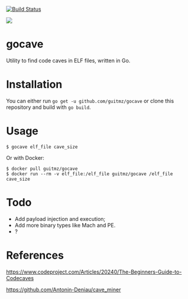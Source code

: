 [![Build Status](https://travis-ci.org/guitmz/gocave.svg?branch=master)](https://travis-ci.org/guitmz/gocave)

[![](https://images.microbadger.com/badges/image/guitmz/gocave.svg)](https://microbadger.com/images/guitmz/gocave "Get your own image badge on microbadger.com")


# gocave

Utility to find code caves in ELF files, written in Go.

# Installation

You can either run `go get -u github.com/guitmz/gocave` or clone this repository and build with `go build`.

# Usage
`$ gocave elf_file cave_size`

Or with Docker:  

```
$ docker pull guitmz/gocave
$ docker run --rm -v elf_file:/elf_file guitmz/gocave /elf_file cave_size
```

# Todo
- Add payload injection and execution;
- Add more binary types like Mach and PE.
- ?

# References
https://www.codeproject.com/Articles/20240/The-Beginners-Guide-to-Codecaves

https://github.com/Antonin-Deniau/cave_miner
